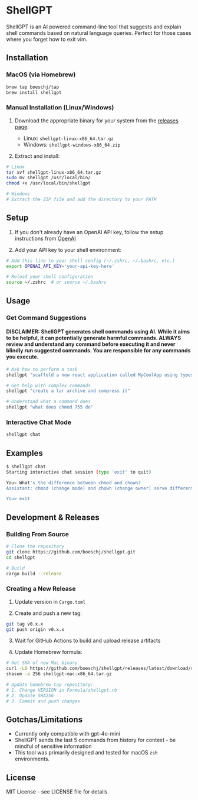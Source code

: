 # ShellGPT

ShellGPT is an AI powered command-line tool that suggests and explain shell commands based on natural language queries. Perfect for those cases where you forget how to exit vim.

## Installation

### MacOS (via Homebrew)
```bash
brew tap boeschj/tap
brew install shellgpt
```

### Manual Installation (Linux/Windows)
1. Download the appropriate binary for your system from the [releases page](https://github.com/boeschj/shellgpt/releases):
   - Linux: `shellgpt-linux-x86_64.tar.gz`
   - Windows: `shellgpt-windows-x86_64.zip`

2. Extract and install:
```bash
# Linux
tar xvf shellgpt-linux-x86_64.tar.gz
sudo mv shellgpt /usr/local/bin/
chmod +x /usr/local/bin/shellgpt

# Windows
# Extract the ZIP file and add the directory to your PATH
```

## Setup

1. If you don't already have an OpenAI API key, follow the setup instructions from [OpenAI](https://platform.openai.com/api-keys)

2. Add your API key to your shell environment:
```bash
# Add this line to your shell config (~/.zshrc, ~/.bashrc, etc.)
export OPENAI_API_KEY='your-api-key-here'

# Reload your shell configuration
source ~/.zshrc  # or source ~/.bashrc
```

## Usage

### Get Command Suggestions

#### DISCLAIMER: ShellGPT generates shell commands using AI. While it aims to be helpful, it can potentially generate harmful commands. **ALWAYS review and understand any command before executing it** and never blindly run suggested commands. You are responsible for any commands you execute.
 
```bash
# Ask how to perform a task
shellgpt "scaffold a new react application called MyCoolApp using typescript and vite"

# Get help with complex commands
shellgpt "create a tar archive and compress it"

# Understand what a command does
shellgpt "what does chmod 755 do"
```

### Interactive Chat Mode
```bash
shellgpt chat
```

## Examples

```bash
$ shellgpt chat
Starting interactive chat session (type 'exit' to quit)

You> What's the difference between chmod and chown?
Assistant: chmod (change mode) and chown (change owner) serve different purposes...

You> exit
```

## Development & Releases

### Building From Source
```bash
# Clone the repository
git clone https://github.com/boeschj/shellgpt.git
cd shellgpt

# Build
cargo build --release
```

### Creating a New Release

1. Update version in `Cargo.toml`

2. Create and push a new tag:
```bash
git tag v0.x.x
git push origin v0.x.x
```

3. Wait for GitHub Actions to build and upload release artifacts

4. Update Homebrew formula:
```bash
# Get SHA of new Mac binary
curl -LO https://github.com/boeschj/shellgpt/releases/latest/download/shellgpt-mac-x86_64.tar.gz
shasum -a 256 shellgpt-mac-x86_64.tar.gz

# Update homebrew-tap repository:
# 1. Change VERSION in Formula/shellgpt.rb
# 2. Update SHA256
# 3. Commit and push changes
```

## Gotchas/Limitations

- Currently only compatible with gpt-4o-mini
- ShellGPT sends the last 5 commands from history for context - be mindful of sensitive information
- This tool was primarily designed and tested for macOS `zsh` environments.

## License

MIT License - see LICENSE file for details.